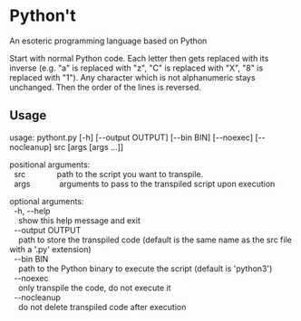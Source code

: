 # Python't
An esoteric programming language based on Python

Start with normal Python code. Each letter then gets replaced with its inverse (e.g. "a" is replaced with "z", "C" is replaced with "X", "8" is replaced with "1"). Any character which is not alphanumeric stays unchanged. Then the order of the lines is reversed.

## Usage
usage: pythont.py [-h] [--output OUTPUT] [--bin BIN] [--noexec] [--nocleanup] src [args [args ...]]

positional arguments:<br />&nbsp;&nbsp;src&nbsp;&nbsp;&nbsp;&nbsp;&nbsp;&nbsp;&nbsp;&nbsp;&nbsp;&nbsp;&nbsp;&nbsp;&nbsp;&nbsp;path to the script you want to transpile.<br />&nbsp;&nbsp;args&nbsp;&nbsp;&nbsp;&nbsp;&nbsp;&nbsp;&nbsp;&nbsp;&nbsp;&nbsp;&nbsp;&nbsp; arguments to pass to the transpiled script upon execution

optional arguments:
<br />&nbsp;&nbsp;-h, --help
<br />&nbsp;&nbsp;&nbsp;&nbsp;show this help message and exit
<br />&nbsp;&nbsp;--output OUTPUT
<br />&nbsp;&nbsp;&nbsp;&nbsp;path to store the transpiled code (default is the same name as the src file with a '.py' extension)
<br />&nbsp;&nbsp;--bin BIN
<br />&nbsp;&nbsp;&nbsp;&nbsp;path to the Python binary to execute the script (default is 'python3')
<br />&nbsp;&nbsp;--noexec
<br />&nbsp;&nbsp;&nbsp;&nbsp;only transpile the code, do not execute it
<br />&nbsp;&nbsp;--nocleanup
<br />&nbsp;&nbsp;&nbsp;&nbsp;do not delete transpiled code after execution
